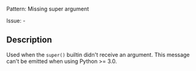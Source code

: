 Pattern: Missing super argument

Issue: -

## Description

Used when the `super()` builtin didn't receive an argument. This message can't be emitted when using Python >= 3.0.